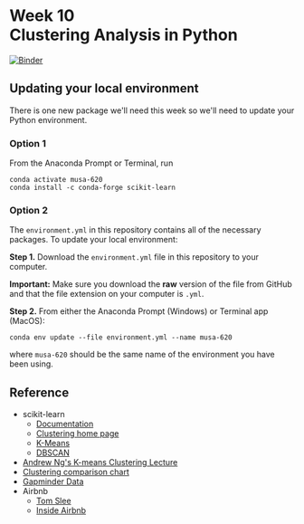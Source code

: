 # Week 10<br>Clustering Analysis in Python

[![Binder](https://mybinder.org/badge_logo.svg)](https://mybinder.org/v2/gh/MUSA-620-Fall-2019/week-10/master?filepath=lecture-10.ipynb)

## Updating your local environment

There is one new package we'll need this week so we'll need
to update your Python environment. 

### Option 1
From the Anaconda Prompt or Terminal, run

```
conda activate musa-620
conda install -c conda-forge scikit-learn
```

### Option 2
The `environment.yml` in this repository
contains all of the necessary packages. To update your local environment:

**Step 1.** Download the `environment.yml` file in this repository to your computer.

**Important:** Make sure you download the **raw** version of the file from GitHub and that the file extension on your computer is `.yml`.

**Step 2.** From either the Anaconda Prompt (Windows) or Terminal app (MacOS):

```
conda env update --file environment.yml --name musa-620
```

where `musa-620` should be the same name of the environment you have been using.

## Reference

- scikit-learn
  - [Documentation](https://scikit-learn.org/stable/)
  - [Clustering home page](https://scikit-learn.org/stable/modules/clustering.html#clustering)
  - [K-Means](https://scikit-learn.org/stable/modules/clustering.html#k-means)
  - [DBSCAN](https://scikit-learn.org/stable/modules/clustering.html#dbscan)
- [Andrew Ng's K-means Clustering Lecture](https://www.youtube.com/watch?v=hDmNF9JG3lo&feature=youtu.be)
- [Clustering comparison chart](https://scikit-learn.org/stable/modules/clustering.html#overview-of-clustering-methods)
- [Gapminder Data](https://www.gapminder.org/data/)
- Airbnb
  - [Tom Slee](http://tomslee.net/airbnb-data)
  - [Inside Airbnb](http://insideairbnb.com/get-the-data.html)
